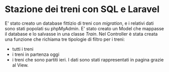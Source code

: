 # Stazione dei treni con SQL e Laravel

E' stato creato un database fittizio di treni con _migration_, e i relativi dati sono stati popolati su phpMyAdmin.
E' stato creato un Model che mappasse il database e lo salvasse in una classe _Train_.
Nel Controller è stata creata una funzione che richiama tre tipologie di filtro per i treni: 
 - tutti i treni 
- i treni in partenza oggi 
 - i treni che sono partiti ieri.
I dati sono stati rappresentati in pagina grazie al View.
